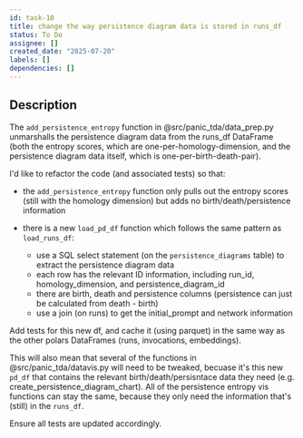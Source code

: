 ```yaml
---
id: task-10
title: change the way persistence diagram data is stored in runs_df
status: To Do
assignee: []
created_date: "2025-07-20"
labels: []
dependencies: []
---
```


## Description

The `add_persistence_entropy` function in @src/panic_tda/data_prep.py
unmarshalls the persistence diagram data from the runs_df DataFrame (both the
entropy scores, which are one-per-homology-dimension, and the persistence
diagram data itself, which is one-per-birth-death-pair).

I'd like to refactor the code (and associated tests) so that:

- the `add_persistence_entropy` function only pulls out the entropy scores
  (still with the homology dimension) but adds no birth/death/persistence
  information

- there is a new `load_pd_df` function which follows the same pattern as
  `load_runs_df`:
  - use a SQL select statement (on the `persistence_diagrams` table) to extract
    the persistence diagram data
  - each row has the relevant ID information, including run_id,
    homology_dimension, and persistence_diagram_id
  - there are birth, death and persistence columns (persistence can just be
    calculated from death - birth)
  - use a join (on runs) to get the initial_prompt and network information

Add tests for this new df, and cache it (using parquet) in the same way as the
other polars DataFrames (runs, invocations, embeddings).

This will also mean that several of the functions in @src/panic_tda/datavis.py
will need to be tweaked, becuase it's this new `pd_df` that contains the
relevant birth/death/persisntace data they need (e.g.
create_persistence_diagram_chart). All of the persistence entropy vis functions
can stay the same, because they only need the information that's (still) in the
`runs_df`.

Ensure all tests are updated accordingly.
